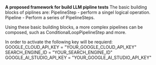 **A proposed framework for build LLM pipline tests**
The basic building blocks of piplines are:
PipelineStep - perform a singel logical operation.
Pipeline - Perform a series of PipelineSteps.

Using these basic building blocks, a more complex pipelines can be composed, such as ConditionalLoopPipelineStep and more.

In order to activate the following key will be requierd:
    GOOGLE_CLOUD_API_KEY = "YOUR_GOOGLE_CLOUD_API_KEY"
    SEARCH_ENGINE_ID = "YOUR_SEARCH_ENGINE_ID"
    GOOGLE_AI_STUDIO_API_KEY = "YOUR_GOOGLE_AI_STUDIO_API_KEY"
